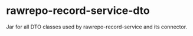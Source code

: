 # rawrepo-record-service-dto

Jar for all DTO classes used by rawrepo-record-service and its connector.